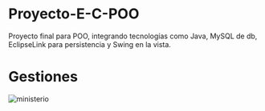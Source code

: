 # Proyecto-E-C-POO
Proyecto final para POO, integrando tecnologías como Java, MySQL de db, EclipseLink para persistencia y Swing en la vista.
# Gestiones
![ministerio](https://stockcake.com/i/snowy-solitude-tree_1374180_957066)
